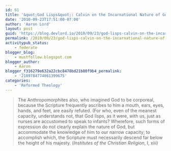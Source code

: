 ```yaml
---
id: 61
title: '&quot;God Lisps&quot;: Calvin on the Incarnational Nature of God&#8217;s Word'
date: '2010-09-23T17:51:00-07:00'
author: 'Aaron Lord'
layout: post
guid: 'https://blog.devlord.io/2010/09/23/god-lisps-calvin-on-the-incarnational-nature-of-gods-word/'
permalink: /2010/09/23/god-lisps-calvin-on-the-incarnational-nature-of-gods-word/
activitypub_status:
    - federate
blogger_blog:
    - mustfollow.blogspot.com
blogger_author:
    - Aaron
blogger_f316279e632a22cbc8478bd21b80f9b4_permalink:
    - '2189784774861399675'
categories:
    - 'Reformed Theology'
---
```


<blockquote>The Anthropomorphites also, who imagined God to be corporeal, because the Scripture frequently ascribes to him a mouth, ears, eyes, hands, and feet, are easily refuted. (For who, even of the meanest capacity, understands not, that God lisps, as it were, with us, just as nurses are accustomed to speak to infants? Wherefore, such forms of expression do not clearly explain the nature of God, but accommodate the knowledge of him to our narrow capacity; to accomplish which, the Scripture must necessarily descend far below the height of his majesty.  (<i>Institutes of the Christian Religion</i>, I, xiii)</blockquote><div class="blogger-post-footer"></div>